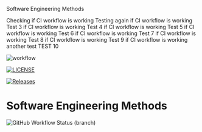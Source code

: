 Software Engineering Methods

Checking if CI workflow is working
Testing again if CI workflow is working 
Test 3  if CI workflow is working
Test 4  if CI workflow is working
Test 5  if CI workflow is working
Test 6  if CI workflow is working
Test 7  if CI workflow is working
Test 8  if CI workflow is working
Test 9  if CI workflow is working
another test
TEST 10

![workflow](https://github.com/eskndhlau/sem/actions/workflows/main.yml/badge.svg)

[![LICENSE](https://img.shields.io/github/license/eskndhlau/sem.svg?style=flat-square)](https://github.com/eskndhlau/sem/blob/master/LICENSE)

[![Releases](https://img.shields.io/github/release/eskndhlau/sem/all.svg?style=flat-square)](https://github.com/eskndhlau/sem/releases)

# Software Engineering Methods
![GitHub Workflow Status (branch)](https://img.shields.io/github/workflow/status/eskndhlau/sem/build/develop?style=flat-square)



